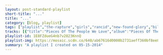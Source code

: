```yaml
---
layout: post-standard-playlist
short-title: "..."
title: "..."
category: [blog, playlist]
tags: ["playlist","the-rapture","girls","rancid","new-found-glory","billy-talent","new-found-glory","avicii","sum-41","brand-new","eminem,-d12","kanye-west,-lupe-fiasco","jay-z,-kanye-west","kid-cudi","jay-z,-kanye-west","kanye-west,-jay-z,-rick-ross,-nicki-minaj,-bon-iver","kanye-west","billy-talent","rancid","ramones","the-hives","blink-182","jimmy-eat-world","everything-everything","nada-surf","daryl-hall-&-john-oates","billy-talent","metalocalypse:-dethklok","jimmy-eat-world","the-hives","new-found-glory","streetlight-manifesto","+44","box-car-racer","jimmy-eat-world","new-found-glory","the-starting-line","brand-new","new-found-glory","mae","johnny-cash","eminem,-dina-rae","the-hives","kanye-west,-consequence,-cam’ron"]
tracks: [{"title":"Pieces Of The People We Love","album":"Pieces Of The People We Love","artists":"The Rapture"},{"title":"Honey Bunny","album":"Father, Son, Holy Ghost","artists":"Girls"},{"title":"Django","album":"Indestructible","artists":"Rancid"},{"title":"Something I Call Personality","album":"Sticks and Stones","artists":"New Found Glory"},{"title":"Line and Sinker","album":"Billy Talent","artists":"Billy Talent"},{"title":"Failure's Not Flattering","album":"Catalyst","artists":"New Found Glory"},{"title":"Wake Me Up","album":"Wake Me Up","artists":"Avicii"},{"title":"What I Believe","album":"Half Hour Of Power","artists":"Sum 41"},{"title":"Sic Transit Gloria ... Glory Fades","album":"Deja Entendu","artists":"Brand New"},{"title":"When The Music Stops","album":"The Eminem Show","artists":"Eminem, D12"},{"title":"Touch The Sky","album":"Late Registration","artists":"Kanye West, Lupe Fiasco"},{"title":"Ni**as In Paris","album":"Watch The Throne (Deluxe)","artists":"JAY-Z, Kanye West"},{"title":"Day 'N' Nite (nightmare)","album":"Man On The Moon: The End Of Day","artists":"Kid Cudi"},{"title":"Who Gon Stop Me","album":"Watch The Throne (Deluxe)","artists":"JAY-Z, Kanye West"},{"title":"Monster","album":"My Beautiful Dark Twisted Fantasy","artists":"Kanye West, JAY-Z, Rick Ross, Nicki Minaj, Bon Iver"},{"title":"Black Skinhead","album":"Yeezus","artists":"Kanye West"},{"title":"Living in the Shadows","album":"Billy Talent","artists":"Billy Talent"},{"title":"David Courtney","album":"Indestructible","artists":"Rancid"},{"title":"Judy Is A Punk - Remastered Version","album":"Ramones: Expanded And Remastered","artists":"Ramones"},{"title":"Main Offender","album":"Your New Favourite Band","artists":"The Hives"},{"title":"Heart's All Gone","album":"Neighborhoods (Deluxe Version)","artists":"blink-182"},{"title":"The Middle","album":"Bleed American","artists":"Jimmy Eat World"},{"title":"Come Alive Diana","album":"Man Alive","artists":"Everything Everything"},{"title":"Are You Lightning?","album":"Lucky","artists":"Nada Surf"},{"title":"You Make My Dreams","album":"(500) Days of Summer (Music from the Motion Picture)","artists":"Daryl Hall & John Oates"},{"title":"Fallen Leaves","album":"Billy Talent II","artists":"Billy Talent"},{"title":"Fansong","album":"The Dethalbum","artists":"Metalocalypse: Dethklok"},{"title":"Pain","album":"Futures","artists":"Jimmy Eat World"},{"title":"Outsmarted","album":"Your New Favourite Band","artists":"The Hives"},{"title":"Hold My Hand","album":"Coming Home","artists":"New Found Glory"},{"title":"What a Wicked Gang Are We Below","album":"Somewhere In The Between","artists":"Streetlight Manifesto"},{"title":"When Your Heart Stops Beating","album":"When Your Heart Stops Beating","artists":"+44"},{"title":"Tiny Voices","album":"Box Car Racer","artists":"Box Car Racer"},{"title":"Get It Faster","album":"Bleed American","artists":"Jimmy Eat World"},{"title":"At Least I'm Known For Something","album":"Catalyst","artists":"New Found Glory"},{"title":"Almost There, Going Nowhere","album":"Say It Like You Mean It","artists":"The Starting Line"},{"title":"Jaws Theme Swimming","album":"Deja Entendu","artists":"Brand New"},{"title":"Here's Your Letter","album":"blink-182 (explicit version) [Explicit Version]","artists":"blink-182"},{"title":"Your Biggest Mistake","album":"Catalyst","artists":"New Found Glory"},{"title":"The Fisherman Song (We All Need Love)","album":"(m)orning","artists":"Mae"},{"title":"I've Been Everywhere","album":"The Legend Of Johnny Cash","artists":"Johnny Cash"},{"title":"Superman","album":"The Eminem Show","artists":"Eminem, Dina Rae"},{"title":"Die, All Right!","album":"Your New Favourite Band","artists":"The Hives"},{"title":"Gone","album":"Late Registration","artists":"Kanye West, Consequence, Cam’ron"}]
playlist-id: 1E8FZdueG4nb7v2823KnnQ
playlist-img: https://mosaic.scdn.co/640/ab67616d0000b2731aeff360bf8ee8e374650d28ab67616d0000b273b4d6e44a1a58a9bdcd1edee7ab67616d0000b273c88a0bc8ef7f556fa864c4f1ab67616d0000b273ee2d07e0940538123f10bbee
summary: "A playlist I created on 05-15-2014"
---
```


